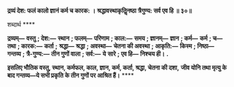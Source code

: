 **द्रव्यं देश: फलं कालो ज्ञानं कर्म च कारक: ।** **श्रद्धावस्थाकृतिॢनष्ठा त्रैगुण्य: सर्व एव हि ॥ ३०॥** 

शब्दार्थ **** 

**द्रव्यम्—** **वस्तु** **; देश:—** **स्थान** **; फलम्—** **परिणाम** **; काल:—** **समय** **; ज्ञानम्—** **ज्ञान** **; कर्म—** **कर्म** **; च—** **तथा** **; कारक:—** **कर्ता** **;** **श्रद्धा—** **श्रद्धा** **; अवस्था—** **चेतना की अवस्था** **; आकृति:—** **किस्म** **; निष्ठा—** **गन्तव्य** **; त्रै-गुण्य:—** **तीन गुणों वाला** **; सर्व:—** **ये** **सारे** **; एव हि—** **निश्चय ही।** **.** 

**इसलिए भौतिक वस्तु, स्थान, कर्मफल, काल, ज्ञान, कर्म, कर्ता, श्रद्धा, चेतना की दशा,** **जीव योनि तथा मृत्यु के बाद गन्तव्य—ये सभी प्रकृति के तीन गुणों पर आश्रित हैं।** **** 